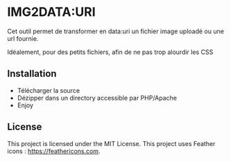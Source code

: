 IMG2DATA:URI
============

Cet outil permet de transformer en data:uri un fichier image
uploadé ou une url fournie.

Idéalement, pour des petits fichiers,
afin de ne pas trop alourdir les CSS

Installation
------------

* Télécharger la source
* Dézipper dans un directory accessible par PHP/Apache
* Enjoy


License
---

This project is licensed under the MIT License.
This project uses Feather icons : https://feathericons.com.

